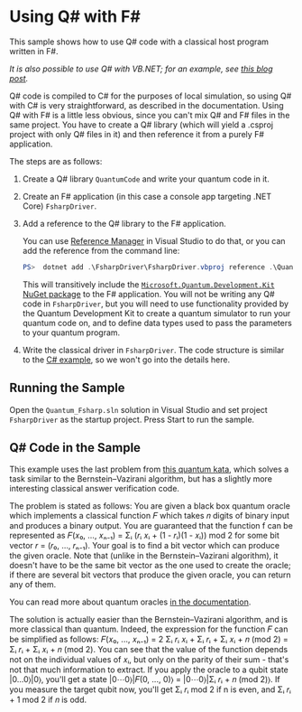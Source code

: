 # Using Q# with F# #

This sample shows how to use Q# code with a classical host program written in F#.

*It is also possible to use Q# with VB.NET; for an example, see [this blog post](https://github.com/tcNickolas/MiscQSharp/tree/master/Quantum_VBNet).*

Q# code is compiled to C# for the purposes of local simulation, so using Q# with C# is very straightforward, as described in the documentation. Using Q# with F# is a little less obvious, since you can't mix Q# and F# files in the same project. You have to create a Q# library (which will yield a .csproj project with only Q# files in it) and then reference it from a purely F# application.

The steps are as follows:

1. Create a Q# library `QuantumCode` and write your quantum code in it.
2. Create an F# application (in this case a console app targeting .NET Core) `FsharpDriver`.
3. Add a reference to the Q# library to the F# application.

   You can use [Reference Manager](https://docs.microsoft.com/visualstudio/ide/how-to-add-or-remove-references-by-using-the-reference-manager) in Visual Studio to do that, or you can add the reference from the command line:

    ```PowerShell
    PS>  dotnet add .\FsharpDriver\FsharpDriver.vbproj reference .\QuantumCode\QuantumCode.csproj
    ```
   
   This will transitively include the [`Microsoft.Quantum.Development.Kit` NuGet package](https://www.nuget.org/packages/Microsoft.Quantum.Development.Kit) to the F# application.
   You will not be writing any Q# code in `FsharpDriver`, but you will need to use functionality provided by the Quantum Development Kit to create a quantum simulator to run your quantum code on, and to define data types used to pass the parameters to your quantum program.
5. Write the classical driver in `FsharpDriver`.
   The code structure is similar to the [C# example](https://docs.microsoft.com/quantum/quickstart#step-3-enter-the-c-driver-code), so we won't go into the details here.


## Running the Sample

Open the `Quantum_Fsharp.sln` solution in Visual Studio and set project `FsharpDriver` as the startup project. Press Start to run the sample.


## Q# Code in the Sample

   This example uses the last problem from [this quantum kata](https://github.com/Microsoft/QuantumKatas/tree/master/DeutschJozsaAlgorithm), 
   which solves a task similar to the Bernstein–Vazirani algorithm, but has a slightly more interesting classical answer verification code. 
   
   The problem is stated as follows: You are given a black box quantum oracle which implements a classical function 𝐹 which takes 𝑛 digits of binary input and produces a binary output.
   You are guaranteed that the function f can be represented as
   𝐹(𝑥₀, ..., 𝑥ₙ₋₁) = Σᵢ (𝑟ᵢ 𝑥ᵢ + (1 - 𝑟ᵢ)(1 - 𝑥ᵢ)) mod 2 for some bit vector 𝑟 = (𝑟₀, …, 𝑟ₙ₋₁).
   Your goal is to find a bit vector which can produce the given oracle. Note that (unlike in the Bernstein–Vazirani algorithm), it doesn't have to be the same bit vector as the one used to create the oracle; if there are several bit vectors that produce the given oracle, you can return any of them.

   You can read more about quantum oracles [in the documentation](https://docs.microsoft.com/quantum/concepts/oracles).
   
   The solution is actually easier than the Bernstein–Vazirani algorithm, and is more classical than quantum. Indeed, the expression for the function 𝐹 can be simplified as follows: 𝐹(𝑥₀, ..., 𝑥ₙ₋₁) = 2 Σᵢ 𝑟ᵢ 𝑥ᵢ + Σᵢ 𝑟ᵢ + Σᵢ 𝑥ᵢ + 𝑛 (mod 2) = Σᵢ 𝑟ᵢ + Σᵢ 𝑥ᵢ + 𝑛 (mod 2). You can see that the value of the function depends not on the individual values of 𝑥ᵢ, but only on the parity of their sum - that's not that much information to extract. If you apply the oracle to a qubit state |0...0⟩|0⟩, you'll get a state |0⋯0⟩|𝐹(0, ..., 0)⟩ = |0⋯0⟩|Σᵢ 𝑟ᵢ + 𝑛 (mod 2)⟩. If you measure the target qubit now, you'll get Σᵢ 𝑟ᵢ mod 2 if n is even, and Σᵢ 𝑟ᵢ + 1 mod 2 if 𝑛 is odd.

